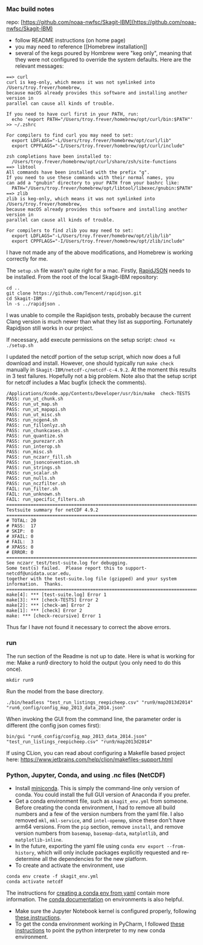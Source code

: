### Mac build notes

repo: [https://github.com/noaa-nwfsc/Skagit-IBM](https://github.com/noaa-nwfsc/Skagit-IBM)
- follow README instructions (on home page)
- you may need to reference [[Homebrew installation]]
- several of the kegs poured by Hombrew were "keg only", meaning that they were not configured to override the system defaults. Here are the relevant messages:
```
==> curl
curl is keg-only, which means it was not symlinked into /Users/troy.frever/homebrew,
because macOS already provides this software and installing another version in
parallel can cause all kinds of trouble.

If you need to have curl first in your PATH, run:
  echo 'export PATH="/Users/troy.frever/homebrew/opt/curl/bin:$PATH"' >> ~/.zshrc

For compilers to find curl you may need to set:
  export LDFLAGS="-L/Users/troy.frever/homebrew/opt/curl/lib"
  export CPPFLAGS="-I/Users/troy.frever/homebrew/opt/curl/include"

zsh completions have been installed to:
  /Users/troy.frever/homebrew/opt/curl/share/zsh/site-functions
==> libtool
All commands have been installed with the prefix "g".
If you need to use these commands with their normal names, you
can add a "gnubin" directory to your PATH from your bashrc like:
  PATH="/Users/troy.frever/homebrew/opt/libtool/libexec/gnubin:$PATH"
==> zlib
zlib is keg-only, which means it was not symlinked into /Users/troy.frever/homebrew,
because macOS already provides this software and installing another version in
parallel can cause all kinds of trouble.

For compilers to find zlib you may need to set:
  export LDFLAGS="-L/Users/troy.frever/homebrew/opt/zlib/lib"
  export CPPFLAGS="-I/Users/troy.frever/homebrew/opt/zlib/include"
```

I have not made any of the above modifications, and Homebrew is working correctly for me.

The `setup.sh` file wasn't quite right for a mac. Firstly, [RapidJSON](https://rapidjson.org/) needs to be installed. From the root of the local Skagit-IBM repository:
```
cd ..
git clone https://github.com/Tencent/rapidjson.git
cd Skagit-IBM
ln -s ../rapidjson .
```
I was unable to compile the Rapidjson tests, probably because the current Clang version is much newer than what they list as supporting. Fortunately Rapidjson still works in our project.

If necessary, add execute permissions on the setup script: 
`chmod +x ./setup.sh` 

I updated the netcdf portion of the setup script, which now does a full download and install. However, one should typically run `make check` manually in `Skagit-IBM/netcdf-c/netcdf-c-4.9.2`. At the moment this results in 3 test failures. Hopefully not a big problem. Note also that the setup script for netcdf includes a Mac bugfix (check the comments).

```
/Applications/Xcode.app/Contents/Developer/usr/bin/make  check-TESTS
PASS: run_ut_chunk.sh
PASS: run_ut_map.sh
PASS: run_ut_mapapi.sh
PASS: run_ut_misc.sh
PASS: run_ncgen4.sh
PASS: run_fillonlyz.sh
PASS: run_chunkcases.sh
PASS: run_quantize.sh
PASS: run_purezarr.sh
PASS: run_interop.sh
PASS: run_misc.sh
PASS: run_nczarr_fill.sh
PASS: run_jsonconvention.sh
PASS: run_strings.sh
PASS: run_scalar.sh
PASS: run_nulls.sh
PASS: run_nczfilter.sh
FAIL: run_filter.sh
FAIL: run_unknown.sh
FAIL: run_specific_filters.sh
============================================================================
Testsuite summary for netCDF 4.9.2
============================================================================
# TOTAL: 20
# PASS:  17
# SKIP:  0
# XFAIL: 0
# FAIL:  3
# XPASS: 0
# ERROR: 0
============================================================================
See nczarr_test/test-suite.log for debugging.
Some test(s) failed.  Please report this to support-netcdf@unidata.ucar.edu,
together with the test-suite.log file (gzipped) and your system
information.  Thanks.
============================================================================
make[4]: *** [test-suite.log] Error 1
make[3]: *** [check-TESTS] Error 2
make[2]: *** [check-am] Error 2
make[1]: *** [check] Error 2
make: *** [check-recursive] Error 1
```

Thus far I have not found it necessary to correct the above errors.

### run
The run section of the Readme is not up to date. Here is what is working for me:
Make a run9 directory to hold the output (you only need to do this once).
```
mkdir run9
```

Run the model from the base directory.
```
./bin/headless "test_run_listings_reepicheep.csv" "run9/map2013d2014" "run6_config/config_map_2013_data_2014.json"
```

When invoking the GUI from the command line, the parameter order is different (the config json comes first):
```
bin/gui "run6_config/config_map_2013_data_2014.json" "test_run_listings_reepicheep.csv" "run9/map2013d2014"
```

If using CLion, you can read about configuring a Makefile based project here:
https://www.jetbrains.com/help/clion/makefiles-support.html

### Python, Jupyter, Conda, and using .nc files (NetCDF)
- Install [miniconda](https://docs.anaconda.com/miniconda/).  This is simply the command-line only version of conda. You could install the full GUI version of Anaconda if you prefer.
- Get a conda environment file, such as `skagit_env.yml` from someone. Before creating the conda environment, I had to remove all build numbers and a few of the version numbers from the yaml file. I also removed `mkl`, `mkl-service`, and `intel-openmp`, since these don't have arm64 versions. From the `pip` section, remove `install`, and remove version numbers from `basemap`, `basemap-data`, `matplotlib`, and `matplotlib-inline`.
- In the future, exporting the yaml file using `conda env export --from-history`, which will only include packages explicitly requested and re-determine all the dependencies for the new platform.
- To create and activate the environment, use 
```
conda env create -f skagit_env.yml
conda activate netcdf
```
The instructions for [creating a conda env from yaml](https://saturncloud.io/blog/how-to-create-a-conda-environment-based-on-a-yaml-file-a-guide-for-data-scientists/) contain more information. The [conda documentation](https://docs.conda.io/projects/conda/en/latest/user-guide/tasks/manage-environments.html#creating-an-environment-with-commands) on environments is also helpful. 
- Make sure the Jupyter Notebook kernel is configured properly, following [these instructions](https://www.python-engineer.com/posts/setup-jupyter-notebook-in-conda-environment/).
- To get the conda environment working in PyCharm, I followed [these instructions](https://mariashaukat.medium.com/a-guide-to-conda-environments-in-jupyter-pycharm-and-github-5ba3833d859a) to point the python interpreter to my new conda environment.
